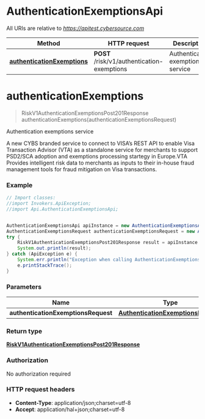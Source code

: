 # AuthenticationExemptionsApi

All URIs are relative to *https://apitest.cybersource.com*

Method | HTTP request | Description
------------- | ------------- | -------------
[**authenticationExemptions**](AuthenticationExemptionsApi.md#authenticationExemptions) | **POST** /risk/v1/authentication-exemptions | Authentication exemptions service


<a name="authenticationExemptions"></a>
# **authenticationExemptions**
> RiskV1AuthenticationExemptionsPost201Response authenticationExemptions(authenticationExemptionsRequest)

Authentication exemptions service

A new CYBS branded service to connect to VISA’s REST API to enable Visa Transaction Advisor (VTA) as a standalone service for merchants to support PSD2/SCA adoption and exemptions processing startegy in Europe.VTA Provides intelligent risk data to merchants as inputs to their in-house fraud management tools for fraud mitigation on Visa transactions. 

### Example
```java
// Import classes:
//import Invokers.ApiException;
//import Api.AuthenticationExemptionsApi;


AuthenticationExemptionsApi apiInstance = new AuthenticationExemptionsApi();
AuthenticationExemptionsRequest authenticationExemptionsRequest = new AuthenticationExemptionsRequest(); // AuthenticationExemptionsRequest | 
try {
    RiskV1AuthenticationExemptionsPost201Response result = apiInstance.authenticationExemptions(authenticationExemptionsRequest);
    System.out.println(result);
} catch (ApiException e) {
    System.err.println("Exception when calling AuthenticationExemptionsApi#authenticationExemptions");
    e.printStackTrace();
}
```

### Parameters

Name | Type | Description  | Notes
------------- | ------------- | ------------- | -------------
 **authenticationExemptionsRequest** | [**AuthenticationExemptionsRequest**](AuthenticationExemptionsRequest.md)|  |

### Return type

[**RiskV1AuthenticationExemptionsPost201Response**](RiskV1AuthenticationExemptionsPost201Response.md)

### Authorization

No authorization required

### HTTP request headers

 - **Content-Type**: application/json;charset=utf-8
 - **Accept**: application/hal+json;charset=utf-8

